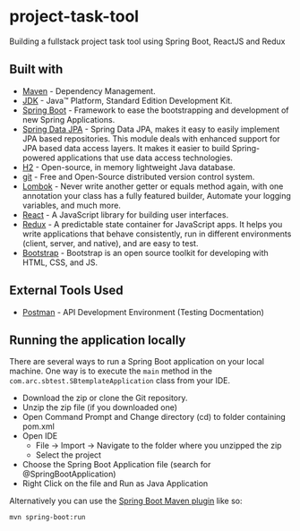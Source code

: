 # project-task-tool
Building a fullstack project task tool using Spring Boot, ReactJS and Redux

## Built with
* 	[Maven](https://maven.apache.org/) - Dependency Management.
* 	[JDK](http://www.oracle.com/technetwork/java/javase/downloads/jdk8-downloads-2133151.html) - Java™ Platform, Standard Edition Development Kit. 
* 	[Spring Boot](https://spring.io/projects/spring-boot) - Framework to ease the bootstrapping and development of new Spring Applications.
* 	[Spring Data JPA](https://spring.io/projects/spring-data-jpa) - Spring Data JPA, makes it easy to easily implement JPA based repositories. This module deals with enhanced support for JPA based data access layers. It makes it easier to build Spring-powered applications that use data access technologies.
* 	[H2](https://www.h2database.com/html/main.html) - Open-source, in memory lightweight Java database.
* 	[git](https://git-scm.com/) - Free and Open-Source distributed version control system. 
* 	[Lombok](https://projectlombok.org/) - Never write another getter or equals method again, with one annotation your class has a fully featured builder, Automate your logging variables, and much more.
* 	[React](https://reactjs.org/) - A JavaScript library for building user interfaces.
* 	[Redux](https://redux.js.org//) - A predictable state container for JavaScript apps.
It helps you write applications that behave consistently, run in different environments (client, server, and native), and are easy to test.
* 	[Bootstrap](https://getbootstrap.com/) - Bootstrap is an open source toolkit for developing with HTML, CSS, and JS. 

## External Tools Used

* [Postman](https://www.getpostman.com/) - API Development Environment (Testing Docmentation)

## Running the application locally

There are several ways to run a Spring Boot application on your local machine. One way is to execute the `main` method in the `com.arc.sbtest.SBtemplateApplication` class from your IDE.

- Download the zip or clone the Git repository.
- Unzip the zip file (if you downloaded one)
- Open Command Prompt and Change directory (cd) to folder containing pom.xml
- Open IDE 
   - File -> Import -> Navigate to the folder where you unzipped the zip
   - Select the project
- Choose the Spring Boot Application file (search for @SpringBootApplication)
- Right Click on the file and Run as Java Application

Alternatively you can use the [Spring Boot Maven plugin](https://docs.spring.io/spring-boot/docs/current/reference/html/build-tool-plugins-maven-plugin.html) like so:

```shell
mvn spring-boot:run

